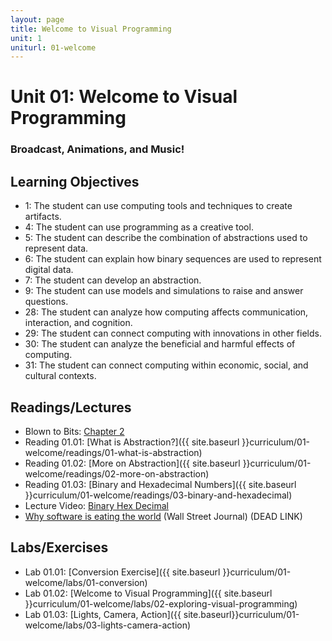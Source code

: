 ```yaml
---
layout: page
title: Welcome to Visual Programming
unit: 1
uniturl: 01-welcome
---
```



Unit 01: Welcome to Visual Programming
======================================
### Broadcast, Animations, and Music! 


Learning Objectives
-------------------
 * 1: The student can use computing tools and techniques to create artifacts.
 * 4: The student can use programming as a creative tool.
 * 5: The student can describe the combination of abstractions used to represent data.
 * 6: The student can explain how binary sequences are used to represent digital data.
 * 7: The student can develop an abstraction.
 * 9: The student can use models and simulations to raise and answer questions.
 * 28: The student can analyze how computing affects communication, interaction, and cognition.
 * 29: The student can connect computing with innovations in other fields.
 * 30: The student can analyze the beneficial and harmful effects of computing.
 * 31: The student can connect computing within economic, social, and cultural contexts.



Readings/Lectures
-----------------
 * Blown to Bits: [Chapter 2](http://www.bitsbook.com/wp-content/uploads/2008/12/chapter2.pdf)
 * Reading 01.01: [What is Abstraction?]({{ site.baseurl }}curriculum/01-welcome/readings/01-what-is-abstraction)
 * Reading 01.02: [More on Abstraction]({{ site.baseurl }}curriculum/01-welcome/readings/02-more-on-abstraction)
 * Reading 01.03: [Binary and Hexadecimal Numbers]({{ site.baseurl }}curriculum/01-welcome/readings/03-binary-and-hexadecimal)
 * Lecture Video: [Binary Hex Decimal](http://www.screencast.com/t/c2tp610y1tx6)
 * [Why software is eating the world](http://online.wsj.com/article/SB10001424053111903480904576512250915629460.html) (Wall Street Journal) (DEAD LINK)


Labs/Exercises
--------------
 * Lab 01.01: [Conversion Exercise]({{ site.baseurl }}curriculum/01-welcome/labs/01-conversion)
 * Lab 01.02: [Welcome to Visual Programming]({{ site.baseurl }}curriculum/01-welcome/labs/02-exploring-visual-programming)
 * Lab 01.03: [Lights, Camera, Action]({{ site.baseurl}}curriculum/01-welcome/labs/03-lights-camera-action)

